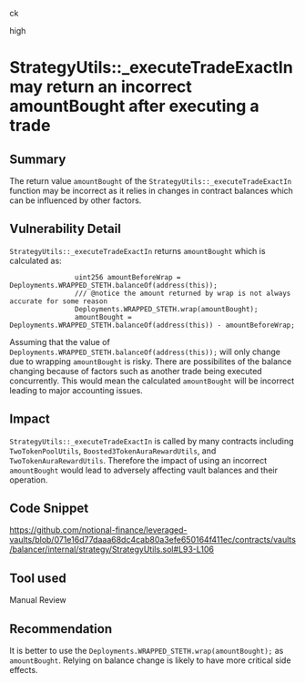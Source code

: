 ck

high

# StrategyUtils::_executeTradeExactIn may return an incorrect amountBought after executing a trade

## Summary

The return value `amountBought` of the `StrategyUtils::_executeTradeExactIn` function may be incorrect as it relies in changes in contract balances which can be influenced by other factors.

## Vulnerability Detail

`StrategyUtils::_executeTradeExactIn` returns `amountBought` which is calculated as:

```solidity
                uint256 amountBeforeWrap = Deployments.WRAPPED_STETH.balanceOf(address(this));
                /// @notice the amount returned by wrap is not always accurate for some reason
                Deployments.WRAPPED_STETH.wrap(amountBought);
                amountBought = Deployments.WRAPPED_STETH.balanceOf(address(this)) - amountBeforeWrap;
```
Assuming that the value of `Deployments.WRAPPED_STETH.balanceOf(address(this));` will only change due to wrapping `amountBought` is risky. There are possibilites of the balance changing because of factors such as another trade being executed concurrently. This would mean the calculated `amountBought` will be incorrect leading to major accounting issues.

## Impact

`StrategyUtils::_executeTradeExactIn` is called by many contracts including `TwoTokenPoolUtils`, `Boosted3TokenAuraRewardUtils`, and `TwoTokenAuraRewardUtils`. Therefore the impact of using an incorrect `amountBought` would lead to adversely affecting vault balances and their operation. 

## Code Snippet

https://github.com/notional-finance/leveraged-vaults/blob/071e16d77daaa68dc4cab80a3efe650164f411ec/contracts/vaults/balancer/internal/strategy/StrategyUtils.sol#L93-L106

## Tool used

Manual Review

## Recommendation

It is better to use the `Deployments.WRAPPED_STETH.wrap(amountBought);` as `amountBought`. Relying on balance change is likely to have more critical side effects.
